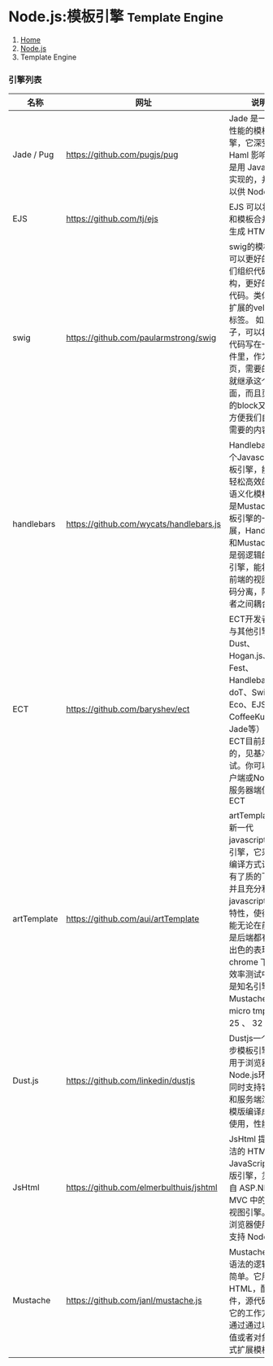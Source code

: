 # Node.js:模板引擎 <small>Template Engine</small>

<ol class="breadcrumb"><li><a href="/">Home</a></li><li><a href="/server/nodejs/overview.md">Node.js</a></li><li class="active">Template Engine</li></ol>

### 引擎列表
|名称|网址|说明|
|------|------|------|
|Jade / Pug|https://github.com/pugjs/pug|Jade 是一个高性能的模板引擎，它深受 Haml 影响，它是用 JavaScript 实现的，并且可以供 Node 使用|
|EJS|https://github.com/tj/ejs|EJS 可以将数据和模板合并然后生成 HTML 文本|
|swig|https://github.com/paularmstrong/swig|swig的模板继承可以更好的帮我们组织代码结构，更好的复用代码。类似jello扩展的velocity标签。 如上个例子，可以将公用代码写在一个文件里，作为母版页，需要的页面就继承这个页面，而且页面中的block又可以方便我们自定义需要的内容|
|handlebars|https://github.com/wycats/handlebars.js|Handlebars是一个Javascript模板引擎，能让你轻松高效的编写语义化模板，它是Mustache模板引擎的一个扩展，Handlebars和Mustache都是弱逻辑的模板引擎，能将Web前端的视图和代码分离，降低两者之间耦合|
|ECT|https://github.com/baryshev/ect|ECT开发者称，与其他引擎（如Dust、Hogan.js、Fest、Handlebars.js、doT、Swig、Eco、EJS、CoffeeKup和Jade等）相比，ECT目前是最快的，见基准测试。你可以在客户端或Node.js服务器端使用ECT|
|artTemplate|https://github.com/aui/artTemplate|artTemplate 是新一代 javascript 模板引擎，它采用预编译方式让性能有了质的飞跃，并且充分利用 javascript 引擎特性，使得其性能无论在前端还是后端都有极其出色的表现。在 chrome 下渲染效率测试中分别是知名引擎 Mustache 与 micro tmpl 的 25 、 32 倍|
|Dust.js|https://github.com/linkedin/dustjs|Dustjs一个JS异步模板引擎，可用于浏览器和Node.js环境。同时支持客户端和服务端渲染，模版编译成JS后使用，性能好|
|JsHtml|https://github.com/elmerbulthuis/jshtml|JsHtml 提供简洁的 HTML、全 JavaScript 的模版引擎，灵感来自 ASP.NET MVC 中的 razor 视图引擎。可在浏览器使用，也支持 Node.js|
|Mustache|https://github.com/janl/mustache.js|Mustache 模板语法的逻辑比较简单。它用于HTML，配置文件，源代码等。它的工作方式是通过通过以哈希值或者对象的方式扩展模板标签|

